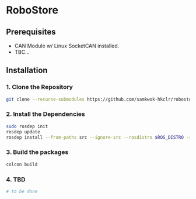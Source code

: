 # RoboStore

## Prerequisites

* CAN Module w/ Linux SocketCAN installed.
* TBC...

## Installation

### 1. Clone the Repository

```bash
git clone --recurse-submodules https://github.com/samkwok-hkclr/robostore_ws
```

### 2. Install the Dependencies

```bash
sudo rosdep init
rosdep update
rosdep install --from-paths src --ignore-src --rosdistro $ROS_DISTRO -r -y
```

### 3. Build the packages

```bash
colcon build
```

### 4. TBD

```bash
# to be done
```